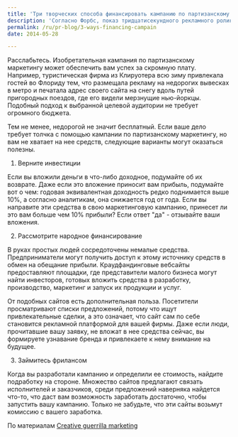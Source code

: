 ```yaml
---
title: 'Три творческих способа финансировать кампанию по партизанскому маркетингу'
description: 'Согласно Форбс, показ тридцатисекундного рекламного ролика во время Суперкубка этого года обошелся бы вам всего лишь в 4 миллиона долларов. К счастью, ставки местного телевиденья не настолько высоки, но представителям малого бизнеса все равно трудно соперничать на рекламном поле с крупными корпорациями и их толстыми кошельками.'
permalink: /ru/pr-blog/3-ways-financing-campain
date: 2014-05-28

---
```


Расслабьтесь. Изобретательная кампания по партизанскому маркетингу может обеспечить вам успех за скромную плату. Например, туристическая фирма из Клируотера всю зиму привлекала гостей во Флориду тем, что размещала рекламу на недорогих вывесках в метро и печатала адрес своего сайта на снегу вдоль путей пригородных поездов, где его видели мерзнущие нью-йоркцы. Подобный подход к выбранной целевой аудитории не требует огромного бюджета.

Тем не менее, недорогой не значит бесплатный. Если ваше дело требует толчка с помощью кампании по партизанскому маркетингу, но вам не хватает на нее средств, следующие варианты могут оказаться полезны.

1. Верните инвестиции

Если вы вложили деньги в что-либо доходное, подумайте об их возврате. Даже если это вложение приносит вам прибыль, подумайте вот о чем: годовая эквивалентная доходность редко поднимается выше 10%, а согласно аналитикам, она снижается год от года. Если вы направите эти средства в свою маркетинговую кампанию, принесет ли это вам больше чем 10% прибыли? Если ответ "да" - отзывайте ваши вложения.

2. Рассмотрите народное финансирование

В руках простых людей сосредоточены немалые средства. Предприниматели могут получить доступ к этому источнику средств в обмен на обещание прибыли. Краудфандинговые вебсайты предоставляют площадки, где представители малого бизнеса могут найти инвесторов, готовых вложить средства в разработку, производство, маркетинг и запуск их продукции и  услуг.

От подобных сайтов есть дополнительная польза. Посетители просматривают списки предложений, потому что ищут привлекательные сделки, а это означает, что сайт сам по себе становится рекламной платформой для вашей фирмы. Даже если люди, прочитавшие вашу заявку, не вложат в нее средства сейчас, вы формируете узнавание бренда и привлекаете к нему внимание на будущее.

3. Займитесь фрилансом

Когда вы разработали кампанию и определили ее стоимость, найдите подработку на стороне. Множество сайтов предлагают связать исполнителей и заказчиков, среди предложений наверняка найдется что-то, что даст вам возможность заработать достаточно, чтобы запустить вашу кампанию. Только не забудьте, что эти сайты возьмут комиссию с вашего заработка.

По материалам <a href="http://www.creativeguerrillamarketing.com/guerrilla-marketing/3-creative-ways-finance-guerrilla-marketing-campaign/">Creative guerrilla marketing</a>

